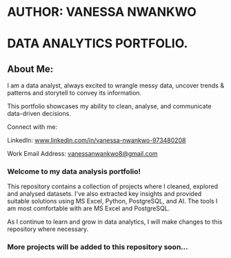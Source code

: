 # AUTHOR: VANESSA NWANKWO

# DATA ANALYTICS PORTFOLIO.

## About Me:

I am a data analyst, always excited to wrangle messy data, uncover trends & patterns and storytell to convey its information. 

This portfolio showcases my ability to clean, analyse, and communicate data-driven decisions.

Connect with me:

LinkedIn: www.linkedin.com/in/vanessa-nwankwo-973480208 

Work Email Address: vanessanwankwo8@gmail.com

### Welcome to my data analysis portfolio!  

This repository contains a collection of projects where I cleaned, explored and analysed datasets. I've also extracted key insights and provided suitable solutions using MS Excel, Python, PostgreSQL, and AI.
The tools I am most comfortable with are MS Excel and PostgreSQL.

As I continue to learn and grow in data analytics, I will make changes to this repository where necessary.



### More projects will be added to this repository soon...
